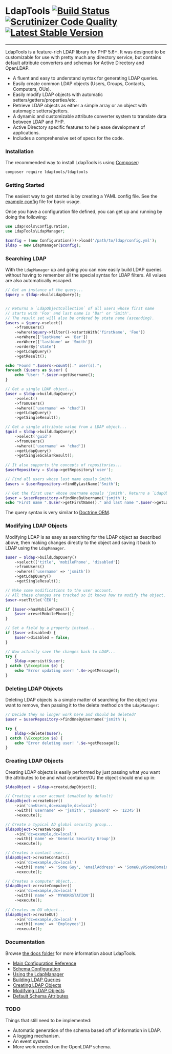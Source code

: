 # LdapTools [![Build Status](https://travis-ci.org/ldaptools/ldaptools.svg)](https://travis-ci.org/ldaptools/ldaptools) [![Scrutinizer Code Quality](https://scrutinizer-ci.com/g/ldaptools/ldaptools/badges/quality-score.png?b=master)](https://scrutinizer-ci.com/g/ldaptools/ldaptools/?branch=master) [![Latest Stable Version](https://poser.pugx.org/ldaptools/ldaptools/v/stable.svg)](https://packagist.org/packages/ldaptools/ldaptools)
-----------

LdapTools is a feature-rich LDAP library for PHP 5.6+. It was designed to be customizable for use with pretty much any 
directory service, but contains default attribute converters and schemas for Active Directory and OpenLDAP. 
 
 * A fluent and easy to understand syntax for generating LDAP queries.
 * Easily create common LDAP objects (Users, Groups, Contacts, Computers, OUs).
 * Easily modify LDAP objects with automatic setters/getters/properties/etc.
 * Retrieve LDAP objects as either a simple array or an object with automagic setters/getters.
 * A dynamic and customizable attribute converter system to translate data between LDAP and PHP. 
 * Active Directory specific features to help ease development of applications.
 * Includes a comprehensive set of specs for the code.

### Installation

The recommended way to install LdapTools is using [Composer](http://getcomposer.org/download/):

```bash
composer require ldaptools/ldaptools
```

### Getting Started

The easiest way to get started is by creating a YAML config file. See the [example config](resources/config/example.yml) file for basic usage.

Once you have a configuration file defined, you can get up and running by doing the following:

```php
use LdapTools\Configuration;
use LdapTools\LdapManager;

$config = (new Configuration())->load('/path/to/ldap/config.yml');
$ldap = new LdapManager($config);
```

### Searching LDAP

With the `LdapManager` up and going you can now easily build LDAP queries without having to remember all the special 
syntax for LDAP filters. All values are also automatically escaped.

```php
// Get an instance of the query...
$query = $ldap->buildLdapQuery();


// Returns a `LdapObjectCollection` of all users whose first name 
// starts with 'Foo' and last name is 'Bar' or 'Smith'.
// The result set will also be ordered by state name (ascending).
$users = $query->select()
    ->fromUsers()
    ->where($query->filter()->startsWith('firstName', 'Foo'))
    ->orWhere(['lastName' => 'Bar'])
    ->orWhere(['lastName' => 'Smith'])
    ->orderBy('state')
    ->getLdapQuery()
    ->getResult();

echo "Found ".$users->count()." user(s).";
foreach ($users as $user) {
    echo "User: ".$user->getUsername();
}

// Get a single LDAP object...
$user = $ldap->buildLdapQuery()
    ->select()
    ->fromUsers()
    ->where(['username' => 'chad'])
    ->getLdapQuery()
    ->getSingleResult();

// Get a single attribute value from a LDAP object...
$guid = $ldap->buildLdapQuery()
    ->select('guid')
    ->fromUsers()
    ->where(['username' => 'chad'])
    ->getLdapQuery()
    ->getSingleScalarResult();
    
// It also supports the concepts of repositories...
$userRepository = $ldap->getRepository('user');

// Find all users whose last name equals Smith.
$users = $userRepository->findByLastName('Smith');

// Get the first user whose username equals 'jsmith'. Returns a `LdapObject`.
$user = $userRepository->findOneByUsername('jsmith');
echo "First name ".$user->getFirstName()." and last name ".$user->getLastName();
```

The query syntax is very similar to [Doctrine ORM](http://www.doctrine-project.org).

### Modifying LDAP Objects

Modifying LDAP is as easy as searching for the LDAP object as described above, then making changes directly to the object
and saving it back to LDAP using the `LdapManager`.

```php
$user = $ldap->buildLdapQuery()
    ->select(['title', 'mobilePhone', 'disabled'])
    ->fromUsers()
    ->where(['username' => 'jsmith'])
    ->getLdapQuery()
    ->getSingleResult();

// Make some modifications to the user account.
// All these changes are tracked so it knows how to modify the object.
$user->setTitle('CEO');

if ($user->hasMobilePhone()) {
    $user->resetMobilePhone();
}

// Set a field by a property instead...
if ($user->disabled) {
    $user->disabled = false;
}

// Now actually save the changes back to LDAP...
try {
    $ldap->persist($user);
} catch (\Exception $e) {
    echo "Error updating user! ".$e->getMessage();
}
```

### Deleting LDAP Objects

Deleting LDAP objects is a simple matter of searching for the object you want to remove, then passing it to the delete
method on the `LdapManager`:

```php
// Decide they no longer work here and should be deleted?
$user = $userRepository->findOneByUsername('jsmith');

try {
    $ldap->delete($user);
} catch (\Exception $e) {
    echo "Error deleting user! ".$e->getMessage();
}
```

### Creating LDAP Objects
 
Creating LDAP objects is easily performed by just passing what you want the attributes to be and what container/OU the
object should end up in:

```php
$ldapObject = $ldap->createLdapObject();

// Creating a user account (enabled by default)
$ldapObject->createUser()
    ->in('cn=Users,dc=example,dc=local')
    ->with(['username' => 'jsmith', 'password' => '12345'])
    ->execute();

// Create a typical AD global security group...
$ldapObject->createGroup()
    ->in('dc=example,dc=local')
    ->with(['name' => 'Generic Security Group'])
    ->execute();

// Creates a contact user...
$ldapObject->createContact()
    ->in('dc=example,dc=local')
    ->with(['name' => 'Some Guy', 'emailAddress' => 'SomeGuy@SomeDomain.com'])
    ->execute();

// Creates a computer object...
$ldapObject->createComputer()
    ->in('dc=example,dc=local')
    ->with(['name' => 'MYWOKRSTATION'])
    ->execute();
    
// Creates an OU object...
$ldapObject->createOU()
    ->in('dc=example,dc=local')
    ->with(['name' => 'Employees'])
    ->execute();
```

### Documentation

Browse [the docs folder](/docs/en) for more information about LdapTools.

* [Main Configuration Reference](/docs/en/reference/Main-Configuration.md)
* [Schema Configuration](/docs/en/reference/Schema-Configuration.md)
* [Using the LdapManager](/docs/en/tutorials/Using-the-LDAP-Manager.md)
* [Building LDAP Queries](/docs/en/tutorials/Building-LDAP-Queries.md)
* [Creating LDAP Objects](/docs/en/tutorials/Creating-LDAP-Objects.md)
* [Modifying LDAP Objects](/docs/en/tutorials/Modifying-LDAP-Objects.md)
* [Default Schema Attributes](/docs/en/reference/Default-Schema-Attributes.md)

### TODO

Things that still need to be implemented:

* Automatic generation of the schema based off of information in LDAP.
* A logging mechanism.
* An event system.
* More work needed on the OpenLDAP schema.
